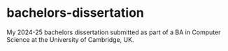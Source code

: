 # bachelors-dissertation
My 2024-25 bachelors dissertation submitted as part of a BA in Computer Science at the University of Cambridge, UK.
